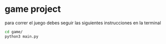 # game project

para correr el juego debes seguir las siguientes instrucciones en la terminal

```sh
cd game/
python3 main.py
```